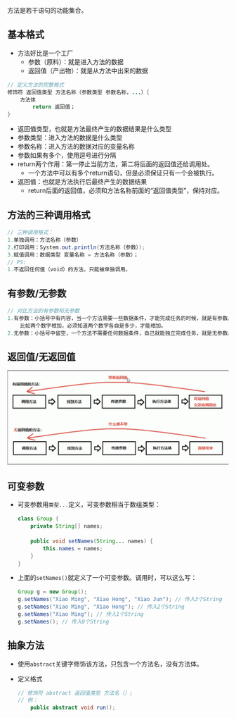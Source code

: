 方法是若干语句的功能集合。

## 基本格式

* 方法好比是一个工厂
  * 参数（原料）：就是进入方法的数据
  * 返回值（产出物）：就是从方法中出来的数据

```java
// 定义方法的完整格式
修饰符 返回值类型 方法名称（参数类型 参数名称，...）{
    方法体
        return 返回值；
}
```

* 返回值类型，也就是方法最终产生的数据结果是什么类型
* 参数类型：进入方法的数据是什么类型
* 参数名称：进入方法的数据对应的变量名称
* 参数如果有多个，使用逗号进行分隔
* return两个作用：第一停止当前方法，第二将后面的返回值还给调用处。
  * 一个方法中可以有多个return语句，但是必须保证只有一个会被执行。
* 返回值：也就是方法执行后最终产生的数据结果
  * return后面的返回值，必须和方法名称前面的“返回值类型”，保持对应。



## 方法的三种调用格式

```java
// 三种调用格式：
1.单独调用：方法名称（参数）
2.打印调用：System.out.println(方法名称（参数）);
3.赋值调用：数据类型 变量名称 = 方法名称（参数）；
// PS:
1.不返回任何值（void）的方法，只能被单独调用。
```



## 有参数/无参数

```java
// 对比方法的有参数和无参数
1.有参数：小括号中有内容，当一个方法需要一些数据条件，才能完成任务的时候，就是有参数。
    比如两个数字相加，必须知道两个数字各自是多少，才能相加。
2.无参数：小括号中留空，一个方法不需要任何数据条件，自己就能独立完成任务，就是无参数。
```



## 返回值/无返回值

<div align="center"><img src="./pics/return.png"/></div>



## 可变参数

* 可变参数用`类型...`定义，可变参数相当于数组类型：

  ```java
  class Group {
      private String[] names;
  
      public void setNames(String... names) {
          this.names = names;
      }
  }
  ```

* 上面的`setNames()`就定义了一个可变参数。调用时，可以这么写：

  ```java
  Group g = new Group();
  g.setNames("Xiao Ming", "Xiao Hong", "Xiao Jun"); // 传入3个String
  g.setNames("Xiao Ming", "Xiao Hong"); // 传入2个String
  g.setNames("Xiao Ming"); // 传入1个String
  g.setNames(); // 传入0个String
  ```




## 抽象方法

* 使用`abstract`关键字修饰该方法，只包含一个方法名，没有方法体。

* 定义格式

  ```java
  // 修饰符 abstract 返回值类型 方法名（）;
  // 例：
      public abstract void run();
  ```

  

